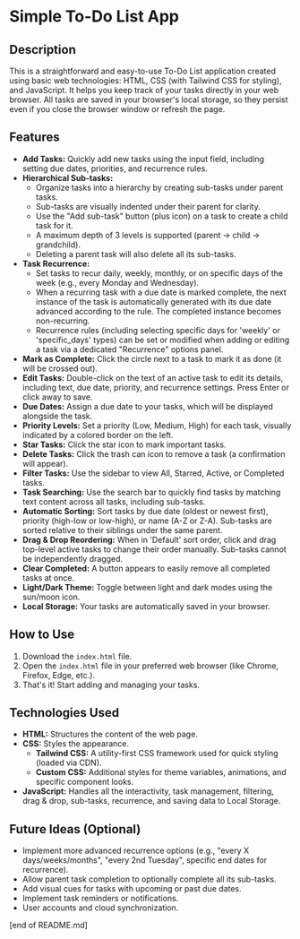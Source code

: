 # Simple To-Do List App

## Description

This is a straightforward and easy-to-use To-Do List application created using basic web technologies: HTML, CSS (with Tailwind CSS for styling), and JavaScript. It helps you keep track of your tasks directly in your web browser. All tasks are saved in your browser's local storage, so they persist even if you close the browser window or refresh the page.

## Features

* **Add Tasks:** Quickly add new tasks using the input field, including setting due dates, priorities, and recurrence rules.
* **Hierarchical Sub-tasks:**
    * Organize tasks into a hierarchy by creating sub-tasks under parent tasks.
    * Sub-tasks are visually indented under their parent for clarity.
    * Use the "Add sub-task" button (plus icon) on a task to create a child task for it.
    * A maximum depth of 3 levels is supported (parent -> child -> grandchild).
    * Deleting a parent task will also delete all its sub-tasks.
* **Task Recurrence:**
    * Set tasks to recur daily, weekly, monthly, or on specific days of the week (e.g., every Monday and Wednesday).
    * When a recurring task with a due date is marked complete, the next instance of the task is automatically generated with its due date advanced according to the rule. The completed instance becomes non-recurring.
    * Recurrence rules (including selecting specific days for 'weekly' or 'specific_days' types) can be set or modified when adding or editing a task via a dedicated "Recurrence" options panel.
* **Mark as Complete:** Click the circle next to a task to mark it as done (it will be crossed out).
* **Edit Tasks:** Double-click on the text of an active task to edit its details, including text, due date, priority, and recurrence settings. Press Enter or click away to save.
* **Due Dates:** Assign a due date to your tasks, which will be displayed alongside the task.
* **Priority Levels:** Set a priority (Low, Medium, High) for each task, visually indicated by a colored border on the left.
* **Star Tasks:** Click the star icon to mark important tasks.
* **Delete Tasks:** Click the trash can icon to remove a task (a confirmation will appear).
* **Filter Tasks:** Use the sidebar to view All, Starred, Active, or Completed tasks.
* **Task Searching:** Use the search bar to quickly find tasks by matching text content across all tasks, including sub-tasks.
* **Automatic Sorting:** Sort tasks by due date (oldest or newest first), priority (high-low or low-high), or name (A-Z or Z-A). Sub-tasks are sorted relative to their siblings under the same parent.
* **Drag & Drop Reordering:** When in 'Default' sort order, click and drag top-level active tasks to change their order manually. Sub-tasks cannot be independently dragged.
* **Clear Completed:** A button appears to easily remove all completed tasks at once.
* **Light/Dark Theme:** Toggle between light and dark modes using the sun/moon icon.
* **Local Storage:** Your tasks are automatically saved in your browser.

## How to Use

1.  Download the `index.html` file.
2.  Open the `index.html` file in your preferred web browser (like Chrome, Firefox, Edge, etc.).
3.  That's it! Start adding and managing your tasks.

## Technologies Used

* **HTML:** Structures the content of the web page.
* **CSS:** Styles the appearance.
    * **Tailwind CSS:** A utility-first CSS framework used for quick styling (loaded via CDN).
    * **Custom CSS:** Additional styles for theme variables, animations, and specific component looks.
* **JavaScript:** Handles all the interactivity, task management, filtering, drag & drop, sub-tasks, recurrence, and saving data to Local Storage.

## Future Ideas (Optional)

* Implement more advanced recurrence options (e.g., "every X days/weeks/months", "every 2nd Tuesday", specific end dates for recurrence).
* Allow parent task completion to optionally complete all its sub-tasks.
* Add visual cues for tasks with upcoming or past due dates.
* Implement task reminders or notifications.
* User accounts and cloud synchronization.

[end of README.md]
